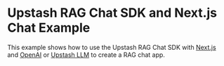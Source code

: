# Upstash RAG Chat SDK and Next.js Chat Example

This example shows how to use the Upstash RAG Chat SDK with [Next.js](https://nextjs.org/) and [OpenAI](https://openai.com) or [Upstash LLM](https://openai.com) to create a RAG chat app.
